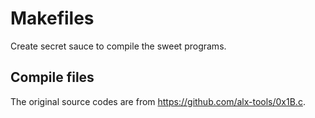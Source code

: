 # Makefiles

Create secret sauce to compile the sweet programs.

## Compile files

The original source codes are from <https://github.com/alx-tools/0x1B.c>.
